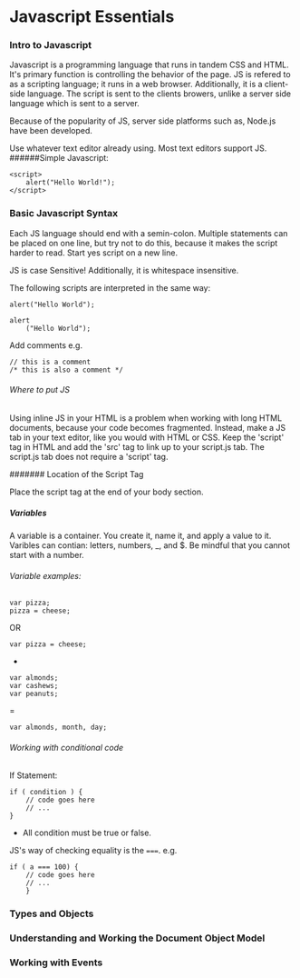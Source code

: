 Javascript Essentials
===

### Intro to Javascript

Javascript is a programming language that runs in tandem CSS and HTML. It's primary function is controlling the behavior of the page. JS is refered to as a scripting language; it runs in a web browser. Additionally, it is a client-side language. The script is sent to the clients browers, unlike a server side language which is sent to a server.

Because of the popularity of JS, server side platforms such as, Node.js have been developed. 

Use whatever text editor already using. Most text editors support JS.
######Simple Javascript:

	<script>
        alert("Hello World!");
    </script>



### Basic Javascript Syntax

Each JS language should end with a semin-colon. Multiple statements can be placed on one line, but try not to do this, because it makes the script harder to read. Start yes script on a new line.

JS is case Sensitive! Additionally, it is whitespace insensitive. 

The following scripts are interpreted in the same way:
	
	alert("Hello World");
	
	alert
		("Hello World");

Add comments e.g.

	// this is a comment
	/* this is also a comment */	

###### Where to put JS

Using inline JS in your HTML is a problem when working with long HTML documents, because your code becomes fragmented. Instead, make a JS tab in your text editor, like you would with HTML or CSS. Keep the 'script' tag in HTML and add the 'src' tag to link up to your script.js tab. The script.js tab does not require a 'script' tag.

####### Location of the Script Tag
 
Place the script tag at the end of your body section. 

##### Variables

A variable is a container. You create it, name it, and apply a  value to it. Varibles can contian: letters, numbers, _, and $. Be mindful that you cannot start with a number.

###### Variable examples:

	var pizza;
	pizza = cheese;
OR
	
	var pizza = cheese;
-
	
	var almonds;		
	var cashews;
	var peanuts;
=

	var almonds, month, day;
	
###### Working with conditional code

If Statement:

	if ( condition ) {	
		// code goes here
		// ...
	}
* All condition must be true or false.

JS's way of checking equality is the `===`. e.g.

	if ( a === 100) {
		// code goes here
		// ...
		}

### Types and Objects



### Understanding and Working the Document Object Model



### Working with Events 




###
###
###
###